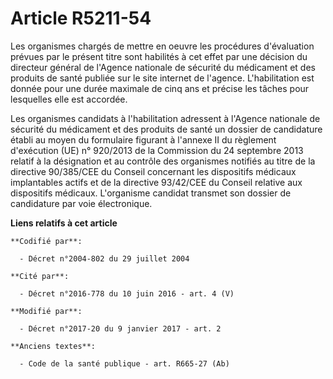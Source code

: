 # Article R5211-54

Les organismes chargés de mettre en oeuvre les procédures d'évaluation prévues par le présent titre sont habilités à cet
effet par une décision du directeur général de l'Agence nationale de sécurité du médicament et des produits de santé publiée
sur le site internet de l'agence. L'habilitation est donnée pour une durée maximale de cinq ans et précise les tâches pour
lesquelles elle est accordée. 

Les organismes candidats à l'habilitation adressent à l'Agence nationale de sécurité du médicament et des produits de santé
un dossier de candidature établi au moyen du formulaire figurant à l'annexe II du règlement d'exécution (UE) n° 920/2013 de
la Commission du 24 septembre 2013 relatif à la désignation et au contrôle des organismes notifiés au titre de la directive
90/385/CEE du Conseil concernant les dispositifs médicaux implantables actifs et de la directive 93/42/CEE du Conseil
relative aux dispositifs médicaux. L'organisme candidat transmet son dossier de candidature par voie électronique.

**Liens relatifs à cet article**

	**Codifié par**:

	  - Décret n°2004-802 du 29 juillet 2004

	**Cité par**:

	  - Décret n°2016-778 du 10 juin 2016 - art. 4 (V)

	**Modifié par**:

	  - Décret n°2017-20 du 9 janvier 2017 - art. 2

	**Anciens textes**:

	  - Code de la santé publique - art. R665-27 (Ab)
